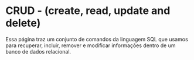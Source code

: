 # CRUD - (create, read, update and delete)

Essa página traz um conjunto de comandos da linguagem SQL que usamos para recuperar, incluir, remover e modificar informações dentro de um banco de dados relacional.
